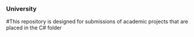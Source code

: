 ### University
#This repository is designed for submissions of academic projects that are placed in the C# folder

